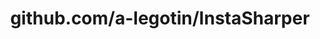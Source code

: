 ---
layout: post
title: github.com/a-legotin/InstaSharper
categories: link
tags: [انگلیسی, برنامه‌نویسی]
---